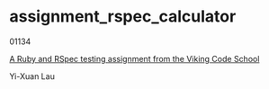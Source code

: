 # assignment_rspec_calculator

01134

[A Ruby and RSpec testing assignment from the Viking Code School](http://www.vikingcodeschool.com)

Yi-Xuan Lau
